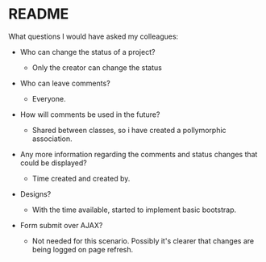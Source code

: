 # README

What questions I would have asked my colleagues:

- Who can change the status of a project?
   - Only the creator can change the status

- Who can leave comments?
   - Everyone.

- How will comments be used in the future?
   - Shared between classes, so i have created a pollymorphic association.

- Any more information regarding the comments and status changes that could be displayed?
   - Time created and created by.

- Designs?
   - With the time available, started to implement basic bootstrap.

- Form submit over AJAX?
   - Not needed for this scenario. Possibly it's clearer that changes are being logged on page refresh.
